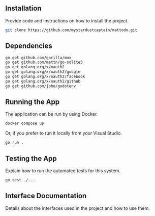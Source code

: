 ## Installation

Provide code and instructions on how to install the project.

```bash
git clone https://github.com/mystardustcaptain/mattodo.git
```

## Dependencies

```bash
go get github.com/gorilla/mux
go get github.com/mattn/go-sqlite3
go get golang.org/x/oauth2
go get golang.org/x/oauth2/google
go get golang.org/x/oauth2/facebook
go get golang.org/x/oauth2/github
go get github.com/joho/godotenv
```

## Running the App

The application can be run by using Docker.

```bash
docker compose up
```

Or, if you prefer to run it locally from your Visual Studio.

```bash
go run .
```

## Testing the App

Explain how to run the automated tests for this system.

```bash
go test ./...
```

## Interface Documentation

Details about the interfaces used in the project and how to use them.

```
```